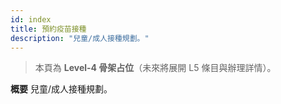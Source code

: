 ```yaml
---
id: index
title: 預約疫苗接種
description: "兒童/成人接種規劃。"
---
```


> 本頁為 **Level-4 骨架占位**（未來將展開 L5 條目與辦理詳情）。

**概要**
兒童/成人接種規劃。
